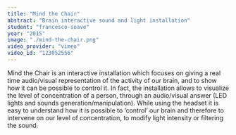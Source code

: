 ```yaml
---
title: "Mind the Chair"
abstract: "Brain interactive sound and light installation"
student: "francesco-soave"
year: "2015"
image: "./mind-the-chair.png"
video_provider: "vimeo"
video_id: "123052556"
---
```

Mind the Chair is an interactive installation which focuses on giving a real time audio/visual representation of the activity of our brain, and to show how it can be possible to control it. In fact, the installation allows to visualize the level of concentration of a person, through an audio/visual answer (LED lights and sounds generation/manipulation).
While using the headset it is easy to understand how it is possible to ‘control’ our brain and therefore to intervene on our level of concentration, to modify light intensity or filtering the sound.